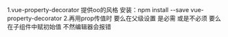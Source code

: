 1.vue-property-decorator 提供oo的风格
    安装：npm install --save vue-property-decorator
2.再用prop传值时  要么在父级设置 是必需 或是不必须 要么在子组件中赋初始值  不然编辑器会报错